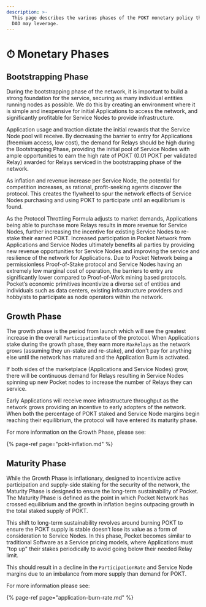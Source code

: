 ```yaml
---
description: >-
  This page describes the various phases of the POKT monetary policy that the
  DAO may leverage.
---
```


# ⏱ Monetary Phases

## Bootstrapping Phase

During the bootstrapping phase of the network, it is important to build a strong foundation for the service, securing as many individual entities running nodes as possible. We do this by creating an environment where it is simple and inexpensive for initial Applications to access the network, and significantly profitable for Service Nodes to provide infrastructure. 

Application usage and traction dictate the initial rewards that the Service Node pool will receive. By decreasing the barrier to entry for Applications \(freemium access, low cost\), the demand for Relays should be high during the Bootstrapping Phase, providing the initial pool of Service Nodes with ample opportunities to earn the high rate of POKT \(0.01 POKT per validated Relay\) awarded for Relays serviced in the bootstrapping phase of the network. 

As inflation and revenue increase per Service Node, the potential for competition increases, as rational, profit-seeking agents discover the protocol. This creates the flywheel to spur the network effects of Service Nodes purchasing and using POKT to participate until an equilibrium is found.

As the Protocol Throttling Formula adjusts to market demands, Applications being able to purchase more Relays results in more revenue for Service Nodes, further increasing the incentive for existing Service Nodes to re-stake their earned POKT. Increased participation in Pocket Network from Applications and Service Nodes ultimately benefits all parties by providing new revenue opportunities for Service Nodes and improving the service and resilience of the network for Applications. Due to Pocket Network being a permissionless Proof-of-Stake protocol and Service Nodes having an extremely low marginal cost of operation, the barriers to entry are significantly lower compared to Proof-of-Work mining based protocols. Pocket’s economic primitives incentivize a diverse set of entities and individuals such as data centers, existing infrastructure providers and hobbyists to participate as node operators within the network.

## Growth Phase

The growth phase is the period from launch which will see the greatest increase in the overall `ParticipationRate` of the protocol. When Applications stake during the growth phase, they earn more `MaxRelays` as the network grows \(assuming they un-stake and re-stake\), and don't pay for anything else until the network has matured and the Application Burn is activated. 

If both sides of the marketplace \(Applications and Service Nodes\) grow, there will be continuous demand for Relays resulting in Service Nodes spinning up new Pocket nodes to increase the number of Relays they can service. 

Early Applications will receive more infrastructure throughput as the network grows providing an incentive to early adopters of the network. When both the percentage of POKT staked and Service Node margins begin reaching their equilibrium, the protocol will have entered its maturity phase.

For more information on the Growth Phase, please see:

{% page-ref page="pokt-inflation.md" %}

## Maturity Phase

While the Growth Phase is inflationary, designed to incentivize active participation and supply-side staking for the security of the network, the Maturity Phase is designed to ensure the long-term sustainability of Pocket. The Maturity Phase is defined as the point in which Pocket Network has crossed equilibrium and the growth in inflation begins outpacing growth in the total staked supply of POKT. 

This shift to long-term sustainability revolves around burning POKT to ensure the POKT supply is stable doesn’t lose its value as a form of consideration to Service Nodes. In this phase, Pocket becomes similar to traditional Software as a Service pricing models, where Applications must "top up" their stakes periodically to avoid going below their needed Relay limit. 

This should result in a decline in the `ParticipationRate` and Service Node margins due to an imbalance from more supply than demand for POKT.

For more information please see:

{% page-ref page="application-burn-rate.md" %}

